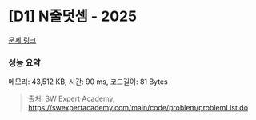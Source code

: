 # [D1] N줄덧셈 - 2025 

[문제 링크](https://swexpertacademy.com/main/code/problem/problemDetail.do?contestProbId=AV5QFZtaAscDFAUq) 

### 성능 요약

메모리: 43,512 KB, 시간: 90 ms, 코드길이: 81 Bytes



> 출처: SW Expert Academy, https://swexpertacademy.com/main/code/problem/problemList.do